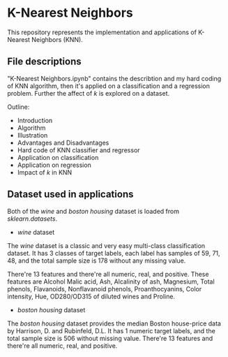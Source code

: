 # K-Nearest Neighbors

This repository represents the implementation and applications of K-Nearest Neighbors (KNN). 

## File descriptions
"K-Nearest Neighbors.ipynb" contains the describtion and my hard coding of KNN algorithm, then it's applied on a classification and a regression problem. Further the affect of *k* is explored on a dataset.

Outline:
* Introduction
* Algorithm
* Illustration
* Advantages and Disadvantages
* Hard code of KNN classifier and regressor
* Application on classification
* Application on regression
* Impact of *k* in KNN

## Dataset used in applications
Both of the *wine* and *boston housing* dataset is loaded from *sklearn.datasets*.
* *wine* dataset 

The *wine* dataset is a classic and very easy multi-class classification dataset. It has 3 classes of target labels, each label has samples of 59, 71, 48, and the total sample size is 178 without any missing value. 

There're 13 features and there're all numeric, real, and positive. These features are Alcohol Malic acid, Ash, Alcalinity of ash, Magnesium, Total phenols, Flavanoids, Nonflavanoid phenols, Proanthocyanins, Color intensity, Hue, OD280/OD315 of diluted wines and Proline.

* *boston housing* dataset

The *boston housing* dataset provides the median Boston house-price data by Harrison, D. and Rubinfeld, D.L. It has 1 numeric target labels, and the total sample size is 506 without missing value. There're 13 features and there're all numeric, real, and positive. 

